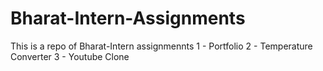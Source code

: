 # Bharat-Intern-Assignments
This is a repo of Bharat-Intern assignmennts
1 - Portfolio
2 - Temperature Converter
3 - Youtube Clone
